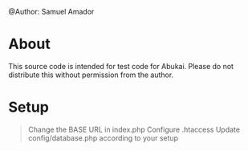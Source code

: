 @Author: Samuel Amador

# About 

This source code is intended for test code for Abukai.
Please do not distribute this without permission from the author.

# Setup

> Change the BASE URL in index.php
> Configure .htaccess
> Update config/database.php according to your setup